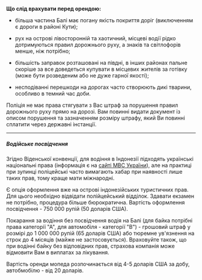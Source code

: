 

**Що слід врахувати перед орендою:**

- більша частина Балі має погану якість покриття доріг (виключенням є дороги в районі Кути);

- рух на острові лівосторонній та хаотичний, місцеві водії рідко дотримуються правил дорожнього руху, а знаків та світлофорів менше, ніж потрібно;

- більшість заправок розташовані на півдні, в інших районах пальне скоріше за все доведеться купувати в місцевих жителів за готівку (може бути розведеним або не дуже гарної якості);

- несподіванні перешкоди на дорогах часто створюють дикі тварини, особливо в темний час доби.


<section type="warning" title="Зверніть увагу">

Поліція не має права стягувати з Вас штраф за порушення правил дорожнього руху прямо на дорозі. Вам повинні видати документ із описом порушення та зазначенням розміру штрафу, який Ви повинні сплатити через державні інстанції. 
</section>

***

##### Водійське посвідчення

Згідно Віденської конвенції, для водіння в Індонезії підходять українські національні права (інформація є на [сайті МВС України](https://hsc.gov.ua/index/poslugi/faq/u-yakih-krayinah-svitu-mozhna-koristuvatisya-natsionalnim-posvidchennyam-vodiya-a-u-yakih-viznayutsya-lishe-mizhnarodni-posvidchennya-vodiya/)), але на практиці при зупинці поліцейські часто вимагають хабар при наявності лише таких прав, тому краще мати міжнародні.

Є опція оформлення вже на острові індонезійських туристичних прав. Для цього необхідно відвідати полійцейський відділок. Здавати екзамен не потрібно, процедура більше бюрократична. Вартість оформлення посвідчення - 750 000 рупій (50 доларів США).

<section type="danger">

Покарання за водіння без посвідчення водія на Балі (для байка потрібні права категорії "А", для автомобіля - категорії "B") - грошовий штраф у розмірі до 1 000 000 рупій (65 доларів США) або тюремне ув'язнення на строк до 4 місяців (майже не застосовується). Враховуйте також, що при водінні байку без відповідних прав, страхова компанія може відмовити Вам в виплатах за лікування.

</section>


Вартість оренди мопеда розпочинається від 4-5 доларів США за добу, автобмобілю - від 20 доларів.